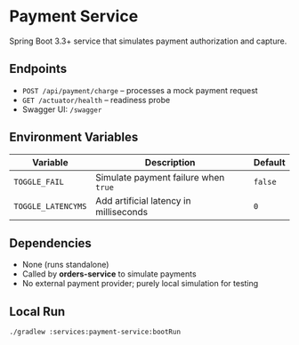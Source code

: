 # Payment Service
Spring Boot 3.3+ service that simulates payment authorization and capture.

## Endpoints
- `POST /api/payment/charge` – processes a mock payment request
- `GET /actuator/health` – readiness probe
- Swagger UI: `/swagger`

## Environment Variables
| Variable | Description | Default |
|-----------|-------------|----------|
| `TOGGLE_FAIL` | Simulate payment failure when `true` | `false` |
| `TOGGLE_LATENCYMS` | Add artificial latency in milliseconds | `0` |

## Dependencies
- None (runs standalone)
- Called by **orders-service** to simulate payments
- No external payment provider; purely local simulation for testing

## Local Run
```bash
./gradlew :services:payment-service:bootRun
```
